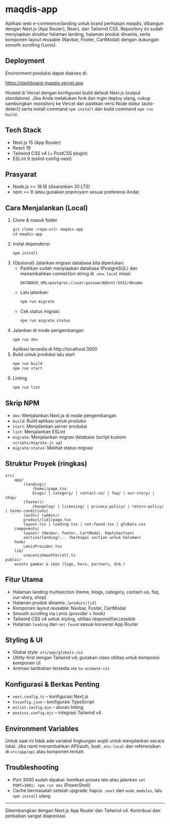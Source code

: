 # maqdis-app

Aplikasi web e-commerce/landing untuk brand perhiasan maqdis, dibangun dengan Next.js (App Router), React, dan Tailwind CSS. Repository ini sudah menyiapkan struktur halaman landing, halaman produk dinamis, serta komponen layout reusable (Navbar, Footer, CartModal) dengan dukungan smooth scrolling (Lenis).

## Deployment

Environment produksi dapat diakses di:

https://dashboard-maqdis.vercel.app

Hosted di Vercel dengan konfigurasi build default Next.js (output standalone). Jika Anda melakukan fork dan ingin deploy ulang, cukup sambungkan repository ke Vercel dan pastikan versi Node diatur (auto-detect) serta install command `npm install` dan build command `npm run build`.

## Tech Stack

- Next.js 15 (App Router)
- React 19
- Tailwind CSS v4 (+ PostCSS plugin)
- ESLint 9 (eslint-config-next)

## Prasyarat

- Node.js >= 18.18 (disarankan 20 LTS)
- npm >= 9 (atau gunakan pnpm/yarn sesuai preferensi Anda)

## Cara Menjalankan (Local)

1. Clone & masuk folder
	```powershell
	git clone <repo-url> maqdis-app
	cd maqdis-app
	```
2. Instal dependensi
	```powershell
	npm install
	```
3. (Opsional) Jalankan migrasi database bila diperlukan:
	- Pastikan sudah menyiapkan database (PostgreSQL) dan menambahkan connection string di `.env.local` misal:
	  ```env
	  DATABASE_URL=postgres://user:password@host:5432/dbname
	  ```
	- Lalu jalankan:
	  ```powershell
	  npm run migrate
	  ```
	- Cek status migrasi:
	  ```powershell
	  npm run migrate:status
	  ```
4. Jalankan di mode pengembangan
	```powershell
	npm run dev
	```
	Aplikasi tersedia di http://localhost:3000
5. Build untuk produksi lalu start
	```powershell
	npm run build
	npm run start
	```
6. Linting
	```powershell
	npm run lint
	```

## Skrip NPM

- `dev`: Menjalankan Next.js di mode pengembangan
- `build`: Build aplikasi untuk produksi
- `start`: Menjalankan server produksi
- `lint`: Menjalankan ESLint
- `migrate`: Menjalankan migrasi database (script kustom `scripts/migrate.js up`)
- `migrate:status`: Melihat status migrasi

## Struktur Proyek (ringkas)

```
src/
	app/
		(landing)/
			(home)/page.tsx
			blogs/ | category/ | contact-us/ | faq/ | our-story/ | shop/
		(footer)/
			changelog/ | licensing/ | privacy-policy/ | return-policy/ | terms-conditions/
		(auth)/ (admin)/
		product/[id]/page.tsx
		layout.tsx | loading.tsx | not-found.tsx | globals.css
	components/
		layout/ (Navbar, Footer, CartModal, EmptySection)
		section/landing/... (berbagai section untuk halaman)
	hook/
		LenisProvider.tsx
	lib/
		useLenisSmoothScroll.ts
public/
	assets gambar & ikon (logo, hero, partners, dsb.)
```

## Fitur Utama

- Halaman landing multisection (home, blogs, category, contact-us, faq, our-story, shop)
- Halaman produk dinamis: `/product/[id]`
- Komponen layout reusable: Navbar, Footer, CartModal
- Smooth scrolling via Lenis (provider + hook)
- Tailwind CSS v4 untuk styling, utilitas responsif/accessible
- Halaman `loading` dan `not-found` sesuai konvensi App Router

## Styling & UI

- Global style: `src/app/globals.css`
- Utility-first dengan Tailwind v4; gunakan class utilitas untuk komposisi komponen UI
- Animasi tambahan tersedia via `tw-animate-css`

## Konfigurasi & Berkas Penting

- `next.config.ts` – konfigurasi Next.js
- `tsconfig.json` – konfigurasi TypeScript
- `eslint.config.mjs` – aturan linting
- `postcss.config.mjs` – integrasi Tailwind v4

## Environment Variables

Untuk saat ini tidak ada variabel lingkungan wajib untuk menjalankan secara lokal. Jika nanti menambahkan API/auth, buat `.env.local` dan referensikan di `src/app/api` atau komponen terkait.

## Troubleshooting

- Port 3000 sudah dipakai: hentikan proses lain atau jalankan `set PORT=3001; npm run dev` (PowerShell)
- Cache bermasalah setelah upgrade: hapus `.next` dan `node_modules`, lalu `npm install` ulang

---

Dikembangkan dengan Next.js App Router dan Tailwind v4. Kontribusi dan perbaikan sangat diapresiasi.
